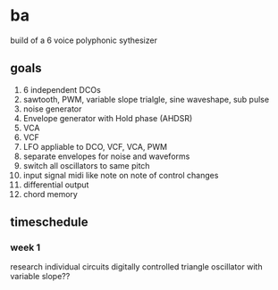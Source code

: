 # ba
build of a 6 voice polyphonic sythesizer

## goals
1. 6 independent DCOs
1. sawtooth, PWM, variable slope trialgle, sine waveshape, sub pulse
1. noise generator
1. Envelope generator with Hold phase (AHDSR)
1. VCA
1. VCF
2. LFO appliable to DCO, VCF, VCA, PWM
3. separate envelopes for noise and waveforms
4. switch all oscillators to same pitch
5. input signal midi like note on note of control changes
6. differential output
7. chord memory

## timeschedule

### week 1
research individual circuits
digitally controlled triangle oscillator with variable slope??

